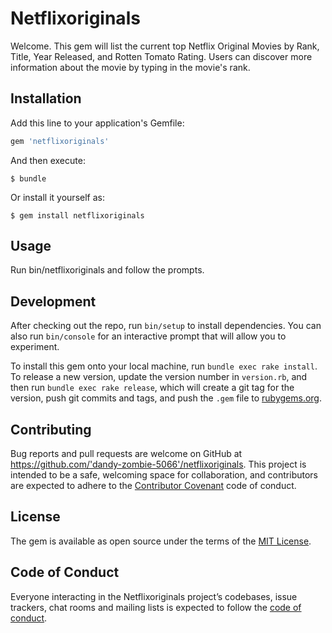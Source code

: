 # Netflixoriginals
Welcome. This gem will list the current top Netflix Original Movies by Rank, Title, Year Released, and Rotten Tomato Rating. Users can discover more information about the movie by typing in the movie's rank.


## Installation

Add this line to your application's Gemfile:

```ruby
gem 'netflixoriginals'
```

And then execute:

    $ bundle

Or install it yourself as:

    $ gem install netflixoriginals

## Usage

Run bin/netflixoriginals and follow the prompts. 

## Development

After checking out the repo, run `bin/setup` to install dependencies. You can also run `bin/console` for an interactive prompt that will allow you to experiment.

To install this gem onto your local machine, run `bundle exec rake install`. To release a new version, update the version number in `version.rb`, and then run `bundle exec rake release`, which will create a git tag for the version, push git commits and tags, and push the `.gem` file to [rubygems.org](https://rubygems.org).

## Contributing

Bug reports and pull requests are welcome on GitHub at https://github.com/'dandy-zombie-5066'/netflixoriginals. This project is intended to be a safe, welcoming space for collaboration, and contributors are expected to adhere to the [Contributor Covenant](http://contributor-covenant.org) code of conduct.

## License

The gem is available as open source under the terms of the [MIT License](https://opensource.org/licenses/MIT).

## Code of Conduct

Everyone interacting in the Netflixoriginals project’s codebases, issue trackers, chat rooms and mailing lists is expected to follow the [code of conduct](https://github.com/'dandy-zombie-5066'/netflixoriginals/blob/master/CODE_OF_CONDUCT.md).
